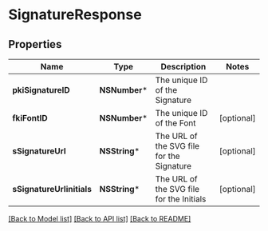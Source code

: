 # SignatureResponse

## Properties
Name | Type | Description | Notes
------------ | ------------- | ------------- | -------------
**pkiSignatureID** | **NSNumber*** | The unique ID of the Signature | 
**fkiFontID** | **NSNumber*** | The unique ID of the Font | [optional] 
**sSignatureUrl** | **NSString*** | The URL of the SVG file for the Signature | [optional] 
**sSignatureUrlinitials** | **NSString*** | The URL of the SVG file for the Initials | [optional] 

[[Back to Model list]](../README.md#documentation-for-models) [[Back to API list]](../README.md#documentation-for-api-endpoints) [[Back to README]](../README.md)


